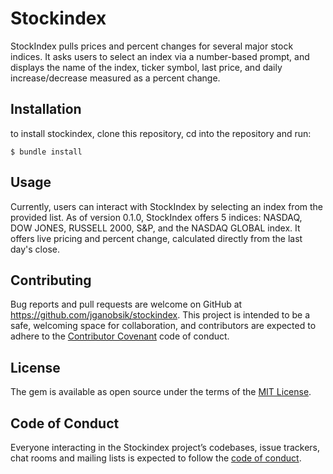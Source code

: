 # Stockindex

StockIndex pulls prices and percent changes for several major stock indices. It asks users to select an index via a number-based prompt, and displays the name of the index, ticker symbol, last price, and daily increase/decrease measured as a percent change. 

## Installation


to install stockindex, clone this repository, cd into the repository and run:

    $ bundle install 

## Usage

Currently, users can interact with StockIndex by selecting an index from the provided list. As of version 0.1.0, StockIndex offers 5 indices: NASDAQ, DOW JONES, RUSSELL 2000, S&P, and the NASDAQ GLOBAL index. It offers live pricing and percent change, calculated directly from the last day's close.


## Contributing

Bug reports and pull requests are welcome on GitHub at https://github.com/jganobsik/stockindex. This project is intended to be a safe, welcoming space for collaboration, and contributors are expected to adhere to the [Contributor Covenant](http://contributor-covenant.org) code of conduct.

## License

The gem is available as open source under the terms of the [MIT License](https://opensource.org/licenses/MIT).

## Code of Conduct

Everyone interacting in the Stockindex project’s codebases, issue trackers, chat rooms and mailing lists is expected to follow the [code of conduct](https://github.com/jganobsik/stockindex/blob/master/CODE_OF_CONDUCT.md).
